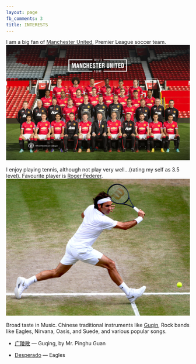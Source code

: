 ```yaml
---
layout: page
fb_comments: 3
title: INTERESTS
---
```


I am a big fan of [Manchester United](http://www.manutd.com/), Premier League soccer team.
<img src="/uploads/manutd.JPG">

I enjoy playing tennis, although not play very well...(rating my self as 3.5 level). Favourite player is [Roger Federer](http://www.rogerfederer.com/en.html).
<img src="/uploads/roger.JPG">

Broad taste in Music. Chinese traditional instruments like [Guqin](http://en.wikipedia.org/wiki/Guqin), Rock bands like Eagles, Nirvana, Oasis, and Suede, and various popular songs.

*	[广陵散](https://www.youtube.com/watch?v=Kpv4mSiiwMI&list=PLZ4UjLR1sJSGHPggN18r68TD1vrGJkkBE) — Guqing, by Mr. Pinghu Guan

*	[Desperado](https://www.youtube.com/watch?v=kCdjvTTnzDU) — Eagles
